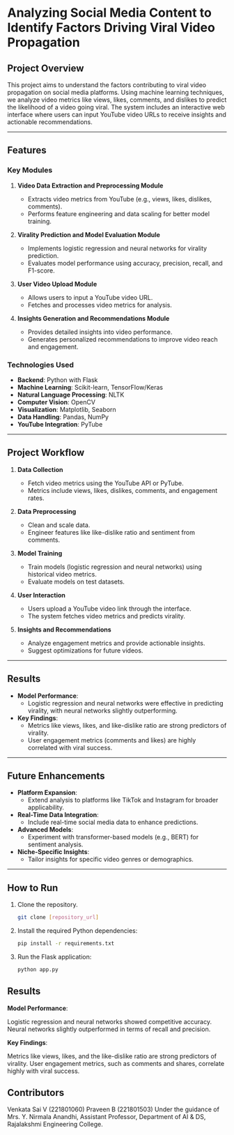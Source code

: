 
# Analyzing Social Media Content to Identify Factors Driving Viral Video Propagation

## Project Overview

This project aims to understand the factors contributing to viral video propagation on social media platforms. Using machine learning techniques, we analyze video metrics like views, likes, comments, and dislikes to predict the likelihood of a video going viral. The system includes an interactive web interface where users can input YouTube video URLs to receive insights and actionable recommendations.

---

## Features

### Key Modules
1. **Video Data Extraction and Preprocessing Module**
   - Extracts video metrics from YouTube (e.g., views, likes, dislikes, comments).
   - Performs feature engineering and data scaling for better model training.

2. **Virality Prediction and Model Evaluation Module**
   - Implements logistic regression and neural networks for virality prediction.
   - Evaluates model performance using accuracy, precision, recall, and F1-score.

3. **User Video Upload Module**
   - Allows users to input a YouTube video URL.
   - Fetches and processes video metrics for analysis.

4. **Insights Generation and Recommendations Module**
   - Provides detailed insights into video performance.
   - Generates personalized recommendations to improve video reach and engagement.

### Technologies Used
- **Backend**: Python with Flask
- **Machine Learning**: Scikit-learn, TensorFlow/Keras
- **Natural Language Processing**: NLTK
- **Computer Vision**: OpenCV
- **Visualization**: Matplotlib, Seaborn
- **Data Handling**: Pandas, NumPy
- **YouTube Integration**: PyTube

---

## Project Workflow

1. **Data Collection**
   - Fetch video metrics using the YouTube API or PyTube.
   - Metrics include views, likes, dislikes, comments, and engagement rates.

2. **Data Preprocessing**
   - Clean and scale data.
   - Engineer features like like-dislike ratio and sentiment from comments.

3. **Model Training**
   - Train models (logistic regression and neural networks) using historical video metrics.
   - Evaluate models on test datasets.

4. **User Interaction**
   - Users upload a YouTube video link through the interface.
   - The system fetches video metrics and predicts virality.

5. **Insights and Recommendations**
   - Analyze engagement metrics and provide actionable insights.
   - Suggest optimizations for future videos.

---

## Results

- **Model Performance**:
  - Logistic regression and neural networks were effective in predicting virality, with neural networks slightly outperforming.
- **Key Findings**:
  - Metrics like views, likes, and like-dislike ratio are strong predictors of virality.
  - User engagement metrics (comments and likes) are highly correlated with viral success.

---

## Future Enhancements

- **Platform Expansion**:
  - Extend analysis to platforms like TikTok and Instagram for broader applicability.
- **Real-Time Data Integration**:
  - Include real-time social media data to enhance predictions.
- **Advanced Models**:
  - Experiment with transformer-based models (e.g., BERT) for sentiment analysis.
- **Niche-Specific Insights**:
  - Tailor insights for specific video genres or demographics.

---

## How to Run

1. Clone the repository.
   ```bash
   git clone [repository_url]
   
2. Install the required Python dependencies:
    ```bash
    pip install -r requirements.txt
3. Run the Flask application:
   ```bash
   python app.py

## Results

**Model Performance**:

Logistic regression and neural networks showed competitive accuracy.
Neural networks slightly outperformed in terms of recall and precision.

**Key Findings**:

Metrics like views, likes, and the like-dislike ratio are strong predictors of virality.
User engagement metrics, such as comments and shares, correlate highly with viral success.

## Contributors
Venkata Sai V (221801060)
Praveen B (221801503)
Under the guidance of Mrs. Y. Nirmala Anandhi, Assistant Professor, Department of AI & DS, Rajalakshmi Engineering College.

